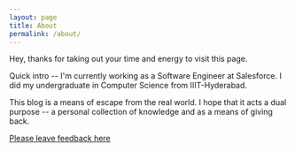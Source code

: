 ```yaml
---
layout: page
title: About
permalink: /about/
---
```


Hey, thanks for taking out your time and energy to visit this page. 

Quick intro -- I'm currently working as a Software Engineer at Salesforce. I did my undergraduate in Computer Science from IIIT-Hyderabad.

This blog is a means of escape from the real world. I hope that it acts a dual purpose -- a personal collection of knowledge and as a means of giving back. 

[Please leave feedback here](https://www.admonymous.co/vivek)